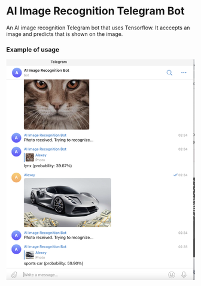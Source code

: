 # AI Image Recognition Telegram Bot
An AI image recognition Telegram bot that uses Tensorflow. It acccepts an image and predicts that is shown on the image.

### Example of usage 
![Example of usage](./screenshot-example.png)